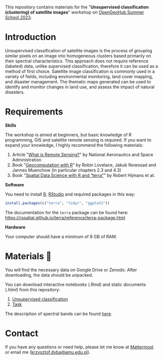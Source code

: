 This repository contains materials for the "**Unsupervised classification (clustering) of satellite images**"
workshop on [OpenGeoHub Summer School 2023](https://opengeohub.org/summer-school/opengeohub-summer-school-poznan-2023/).

# Introduction

Unsupervised classification of satellite images is the process of grouping similar pixels on an image
into homogeneous clusters based primarily on their spectral characteristics. This approach does not
require reference (labeled) data, unlike supervised classification, therefore it can be used as a method
of first choice. Satellite image classification is commonly used in a variety of fields, including
environmental monitoring, land cover mapping, and disaster management. The thematic maps generated
can be used to identify and monitor changes in land use, and assess the impact of natural disasters.

# Requirements

**Skills**

The workshop is aimed at beginners, but basic knowledge of R programming, GIS and satellite remote sensing
is required. If you want to expand your knowledge, I highly recommend the following materials:

1. Article "[What is Remote Sensing?](https://www.earthdata.nasa.gov/learn/backgrounders/remote-sensing)"
by National Aeronautics and Space Administration
2. Book "[Geocomputation with R](https://r.geocompx.org/)" by Robin Lovelace, Jakub Nowosad and Jannes Muenchow
(in particular chapters 2.3 and 4.3)
3. Book "[Spatial Data Science with R and “terra”](https://rspatial.org/)" by Robert Hijmans et at.

**Software**

You need to install [R](https://cloud.r-project.org/), [RStudio](https://posit.co/download/rstudio-desktop/)
and required packages in this way:

```r
install.packages(c("terra", "tidyr", "ggplot2"))
```

The documentation for the `terra` package can be found here: https://rspatial.github.io/terra/reference/terra-package.html

**Hardware**

Your computer should have a minimum of 8 GB of RAM.

# Materials &#128681;

You will find the necessary data on Google Drive or Zenodo. After downloading, the data should be unpacked.

You can download interactive notebooks (*.Rmd*) and static documents (*.html*) from this repository:

1. [Unsupervised classification](https://kadyb.github.io/OGH2023/Clustering.html)
2. [Task](https://kadyb.github.io/OGH2023/Task.html)

The description of spectral bands can be found [here](https://landsat.gsfc.nasa.gov/satellites/landsat-8/landsat-8-bands/).

# Contact

If you have any questions or need help, please let me know at [Mattermost](https://mattermost.opengeohub.org/)
or email me (krzysztof.dyba@amu.edu.pl).
